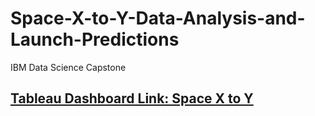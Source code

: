 # Space-X-to-Y-Data-Analysis-and-Launch-Predictions
IBM Data Science Capstone

## [Tableau Dashboard Link: Space X to Y](https://public.tableau.com/views/SpaceXDashboard_16743477717270/Dashboard1?:language=en-US&:display_count=n&:origin=viz_share_link)
